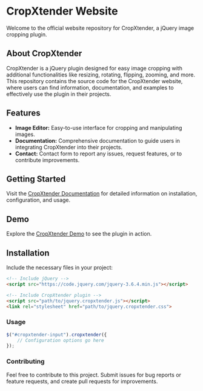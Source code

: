 # CropXtender Website

Welcome to the official website repository for CropXtender, a jQuery image cropping plugin.

## About CropXtender

CropXtender is a jQuery plugin designed for easy image cropping with additional functionalities like resizing, rotating, flipping, zooming, and more. This repository contains the source code for the CropXtender website, where users can find information, documentation, and examples to effectively use the plugin in their projects.

## Features

- **Image Editor:** Easy-to-use interface for cropping and manipulating images.
- **Documentation:** Comprehensive documentation to guide users in integrating CropXtender into their projects.
- **Contact:** Contact form to report any issues, request features, or to contribute improvements.

## Getting Started

Visit the [CropXtender Documentation](https://cropxtender.netlify.app/docs.html) for detailed information on installation, configuration, and usage.

## Demo

Explore the [CropXtender Demo](https://cropxtender.netlify.app/editor.html) to see the plugin in action.

## Installation

Include the necessary files in your project:

```html
<!-- Include jQuery -->
<script src="https://code.jquery.com/jquery-3.6.4.min.js"></script>

<!-- Include CropXtender plugin -->
<script src="path/to/jquery.cropxtender.js"></script>
<link rel="stylesheet" href="path/to/jquery.cropxtender.css">
```
### Usage

```javascript
$("#cropxtender-input").cropxtender({
    // Configuration options go here
});
```
### Contributing

Feel free to contribute to this project. Submit issues for bug reports or feature requests, and create pull requests for improvements.

